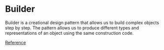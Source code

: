 # Builder
Builder is a creational design pattern that allows us to build complex objects step by step. The pattern allows us to produce different types and representations of an object using the same construction code.

[Reference](https://refactoring.guru/es/design-patterns/builder)
